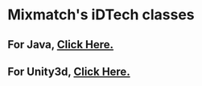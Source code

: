 # Mixmatch's iDTech classes

## For Java, [Click Here.](./javadex.md)

## For Unity3d, [Click Here.](./unidex.md)
